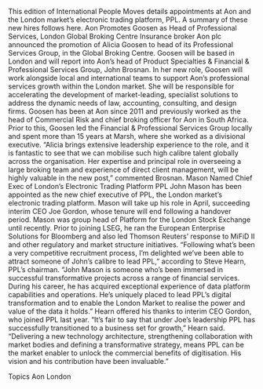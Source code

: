 This edition of International People Moves details appointments at Aon and the London market’s electronic trading platform, PPL.
A summary of these new hires follows here.
Aon Promotes Goosen as Head of Professional Services, London Global Broking Centre
Insurance broker Aon plc announced the promotion of Alicia Goosen to head of its Professional Services Group, in the Global Broking Centre. Goosen will be based in London and will report into Aon’s head of Product Specialties & Financial & Professional Services Group, John Brosnan.
In her new role, Goosen will work alongside local and international teams to support Aon’s professional services growth within the London market. She will be responsible for accelerating the development of market-leading, specialist solutions to address the dynamic needs of law, accounting, consulting, and design firms.
Goosen has been at Aon since 2011 and previously worked as the head of Commercial Risk and chief broking officer for Aon in South Africa. Prior to this, Goosen led the Financial & Professional Services Group locally and spent more than 15 years at Marsh, where she worked as a divisional executive.
“Alicia brings extensive leadership experience to the role, and it is fantastic to see that we can mobilise such high calibre talent globally across the organisation. Her expertise and principal role in overseeing a large broking team and experience of direct client management, will be highly valuable in the new post,” commented Brosnan.
Mason Named Chief Exec of London’s Electronic Trading Platform PPL
John Mason has been appointed as the new chief executive of PPL, the London market’s electronic trading platform. Mason will take up his role in April, succeeding interim CEO Joe Gordon, whose tenure will end following a handover period.
Mason was group head of Platform for the London Stock Exchange until recently. Prior to joining LSEG, he ran the European Enterprise Solutions for Bloomberg and also led Thomson Reuters’ response to MiFiD II and other regulatory and market structure initiatives.
“Following what’s been a very competitive recruitment process, I’m delighted we’ve been able to attract someone of John’s calibre to lead PPL,” according to Steve Hearn, PPL’s chairman.
“John Mason is someone who’s been immersed in successful transformative projects across a range of financial services. During his career, he has acquired exceptional experience of data platform capabilities and operations. He’s uniquely placed to lead PPL’s digital transformation and to enable the London Market to realise the power and value of the data it holds.”
Hearn offered his thanks to interim CEO Gordon, who joined PPL last year.
“It’s fair to say that under Joe’s leadership PPL has successfully transitioned to a business set for growth,” Hearn said. “Delivering a new technology architecture, strengthening collaboration with market bodies and defining a transformative strategy, means PPL can be the market enabler to unlock the commercial benefits of digitisation. His vision and his contribution have been invaluable.”

Topics
Aon
London
